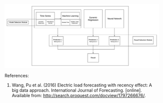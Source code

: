 <img src="Diagram/Forecasting System Diagram.jpeg"/>

References:  
1. Wang, Pu et al. (2016) Electric load forecasting with recency effect: A big data approach. International Journal of Forecasting. [online]. Available from: http://search.proquest.com/docview/1797266676/.


